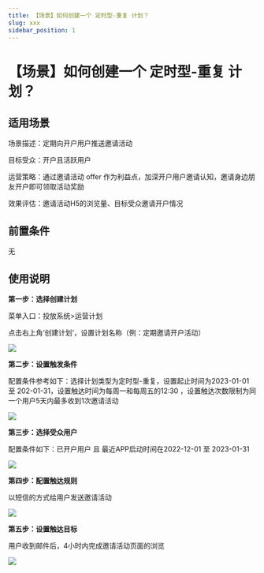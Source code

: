 ```yaml
---
title: 【场景】如何创建一个 定时型-重复 计划？
slug: xxx
sidebar_position: 1
---
```



# 【场景】如何创建一个 定时型-重复 计划？

## 适用场景

场景描述：定期向开户用户推送邀请活动

目标受众：开户且活跃用户

运营策略：通过邀请活动 offer 作为利益点，加深开户用户邀请认知，邀请身边朋友开户即可领取活动奖励

效果评估：邀请活动H5的浏览量、目标受众邀请开户情况

## 前置条件

无

## 使用说明

**第一步：选择创建计划**

菜单入口：投放系统&gt;运营计划

点击右上角‘创建计划’，设置计划名称（例：定期邀请开户活动）

<img src="/assets/R6XebZfbBoPj2Mx177fcIl47nEg.png"/>

**第二步：设置触发条件**

配置条件参考如下：选择计划类型为定时型-重复，设置起止时间为2023-01-01 至 202-01-31，设置触达时间为每周一和每周五的12:30 ，设置触达次数限制为同一个用户5天内最多收到1次邀请活动

<img src="/assets/YjRXbS2weo83LDxYsJucGzE4n1f.png"/>

**第三步：选择受众用户**

配置条件如下：已开户用户 且 最近APP启动时间在2022-12-01 至 2023-01-31

<img src="/assets/ZzQNbhkSioEZwlxpKtxccNcmnbe.png"/>

**第四步：配置触达规则**

以短信的方式给用户发送邀请活动

<img src="/assets/NWNbbcTVKoaAJwx1UDuc5xA1ndc.png"/>

**第五步：设置触达目标**

用户收到邮件后，4小时内完成邀请活动页面的浏览

<img src="/assets/FTEdb8PjWoEzW8x8tK6cbOODnBd.png"/>

